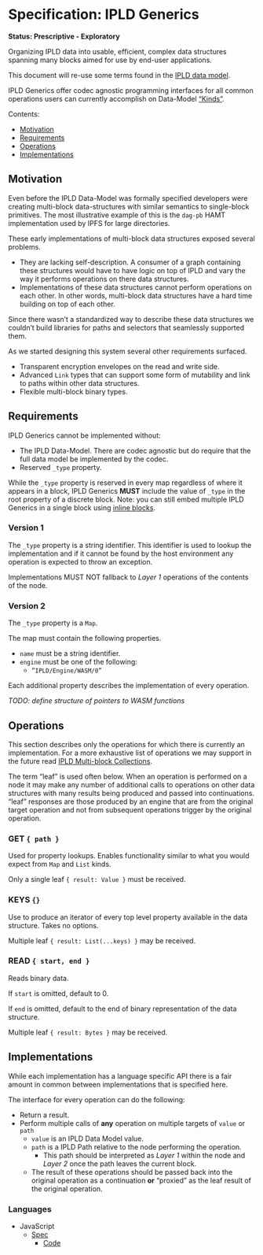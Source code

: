 # Specification: IPLD Generics

**Status: Prescriptive - Exploratory**

Organizing IPLD data into usable, efficient, complex data structures spanning many blocks aimed for use by end-user applications.

This document will re-use some terms found in the [IPLD data model](/IPLD-Data-Model-v1.md). 

IPLD Generics offer codec agnostic programming interfaces for all common operations users can currently accomplish on Data-Model [“Kinds”]().

Contents:

  * [Motivation](#motivation)
  * [Requirements](#requirements)
  * [Operations](#operations)
  * [Implementations](#implementations)

## Motivation

Even before the IPLD Data-Model was formally specified developers were creating multi-block data-structures with similar semantics to single-block primitives. The most illustrative example of this is the `dag-pb` HAMT implementation used by IPFS for large directories.

These early implementations of multi-block data structures exposed several problems.

  * They are lacking self-description. A consumer of a graph containing these structures would have to have logic on top of IPLD and vary the way it performs operations on there data structures.
  * Implementations of these data structures cannot perform operations on each other. In other words, multi-block data structures have a hard time building on top of each other.

Since there wasn’t a standardized way to describe these data structures we couldn’t build libraries for paths and selectors that seamlessly supported them.

As we started designing this system several other requirements surfaced.

* Transparent encryption envelopes on the read and write side.
* Advanced `Link` types that can support some form of mutability and link to paths within other data structures.
* Flexible multi-block binary types.

## Requirements

IPLD Generics cannot be implemented without:

  * The IPLD Data-Model. There are codec agnostic but do require that the full data model be implemented by the codec.
  * Reserved `_type` property.

While the `_type` property is reserved in every map regardless of where it appears in a block, IPLD Generics **MUST** include the value of `_type` in the root property of a discrete block. Note: you can still embed multiple IPLD Generics in a single block using [inline blocks]().

### Version 1

The `_type` property is a string identifier. This identifier is used to lookup the implementation and if it cannot be found by the host environment any operation is expected to throw an exception. 

Implementations MUST NOT fallback to *Layer 1* operations of the contents of the node.

### Version 2

The `_type` property is a `Map`.

The map must contain the following properties.

  * `name` must be a string identifier.
  * `engine` must be one of the following:
	* `”IPLD/Engine/WASM/0”`

Each additional property describes the implementation of every operation.

*TODO: define structure of pointers to WASM functions*

## Operations

This section describes only the operations for which there is currently an implementation. For a more exhaustive list of operations we may support in the future read [IPLD Multi-block Collections](https://github.com/ipld/specs/blob/master/schema-layer/data-structures/multiblock-collections.md).

The term “leaf” is used often below. When an operation is performed on a node it may make any number of additional calls to operations on other data structures with many results being produced and passed into continuations. “leaf” responses are those produced by an engine that are from the original target operation and not from subsequent operations trigger by the original operation.

### GET `{ path }`

Used for property lookups. Enables functionality similar to what you would expect from `Map` and `List` kinds.

Only a single leaf `{ result: Value }` must be received.

### KEYS `{}`

Use to produce an iterator of every top level property available in the data structure. Takes no options.

Multiple leaf `{ result: List(...keys) }` may be received.

### READ `{ start, end }`

Reads binary data.

If `start` is omitted, default to 0.

If `end` is omitted, default to the end of binary representation of the data structure.

Multiple leaf `{ result: Bytes }` may be received.

## Implementations

While each implementation has a language specific API there is a fair amount in common between implementations that is specified here.

The interface for every operation can do the following:

  * Return a result.
  * Perform multiple calls of **any** operation on multiple targets of `value` or `path`
	  *  `value` is an IPLD Data Model value.
	  *  `path` is a IPLD Path relative to the node performing the operation.
		  *  This path should be interpreted as *Layer 1* within the node and *Layer 2* once the path leaves the current block.
      * The result of these operations should be passed back into the original operation as a continuation **or** “proxied” as the leaf result of the original operation. 

### Languages

  * JavaScript
	  * [Spec]()
		* [Code]()